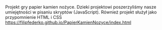 Projekt gry papier kamien nożyce. Dzieki projektowi poszerzyliśmy nasze umiejętności w pisaniu skryptów (JavaScript).
Również projekt służył jako przypomnienie HTML i CSS
https://filipfederko.github.io/PapierKamienNozyce/index.html
